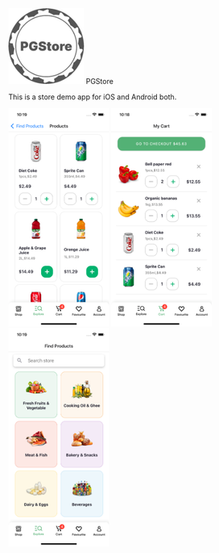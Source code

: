 <img src="https://github.com/PredictGroup/PGStore/blob/main/images/logo.png" width="150">
PGStore

This is a store demo app for iOS and Android both.

<img src="https://github.com/PredictGroup/PGStore/blob/main/images/Simulator%20Screen%20Shot%20-%20iPhone%2013%20-%202022-09-02%20at%2010.19.03.png" width="200">
<img src="https://github.com/PredictGroup/PGStore/blob/main/images/Simulator%20Screen%20Shot%20-%20iPhone%2013%20-%202022-09-02%20at%2010.18.56.png" width="200">
<img src="https://github.com/PredictGroup/PGStore/blob/main/images/Simulator%20Screen%20Shot%20-%20iPhone%2013%20-%202022-09-02%20at%2010.19.00.png" width="200">

